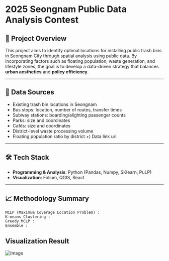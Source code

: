 # 2025 Seongnam Public Data Analysis Contest

## 📌 Project Overview

This project aims to identify optimal locations for installing public trash bins in Seongnam City through spatial analysis using public data. By incorporating factors such as floating population, waste generation, and lifestyle zones, the goal is to develop a data-driven strategy that balances **urban aesthetics** and **policy efficiency**.

---

## 🧩 Data Sources

- Existing trash bin locations in Seongnam
- Bus stops: location, number of routes, transfer times
- Subway stations: boarding/alighting passenger counts
- Parks: size and coordinates
- Cafés: size and coordinates
- District-level waste processing volume
- Floating population ratio by district
+) Data link url

---

## 🛠 Tech Stack

- **Programming & Analysis**: Python (Pandas, Numpy, SKlearn, PuLP)
- **Visualization**: Folium, QGIS, React

---

## 📈 Methodology Summary
```
MCLP (Maximum Coverage Location Problem) : 
K-means Clustering : 
Greedy MCLP :
Ensemble : 
```

## Visualization Result
![Image](https://github.com/user-attachments/assets/953916f0-4295-431e-914f-2c36f101a585)


